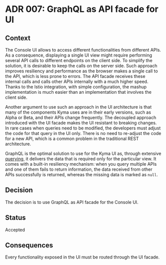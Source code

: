 # ADR 007: GraphQL as API facade for UI

## Context

The Console UI allows to access different functionalities from different APIs. As a consequence, displaying a single UI view might require performing several API calls to different endpoints on the client side. To simplify the solution, it is desirable to keep the calls on the server side. Such approach improves resiliency and performance as the browser makes a single call to the API, which is less prone to errors. The API facade receives these internal calls and calls other APIs internally with a much higher speed. Thanks to the Istio integration, with simple configuration, the mashup implementation is much easier than an implementation that involves the client side.

Another argument to use such an approach in the UI architecture is that many of the components Kyma uses are in their early versions, such as Alpha or Beta, and their APIs change frequently. The decoupled approach introduced with the UI facade makes the UI resistant to breaking changes. In rare cases when queries need to be modified, the developers must adjust the code for that query in the UI only. There is no need to re-adjust the code for a new API, which is a common problem in the traditional REST architecture.

GraphQL is the optimal solution to use for the Kyma UI as, through extensive [querying](http://graphql.org/learn/queries/), it delivers the data that is required only for the particular view. It comes with a built-in resiliency mechanism: when you query multiple APIs and one of them fails to return information, the data received from other APIs successfully is returned, whereas the missing data is marked as `null`.

## Decision

The decision is to use GraphQL as API facade for the Console UI.

## Status

Accepted

## Consequences

Every functionality exposed in the UI must be routed through the UI facade.
